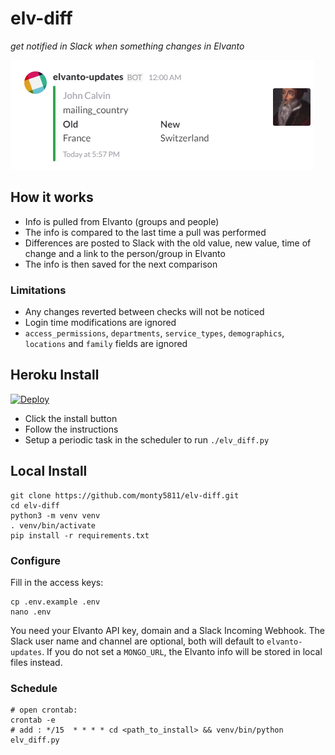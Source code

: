 # elv-diff

*get notified in Slack when something changes in Elvanto*

<img src="/example.png?raw=true">

## How it works

* Info is pulled from Elvanto (groups and people)
* The info is compared to the last time a pull was performed
* Differences are posted to Slack with the old value, new value, time of change and a link to the person/group in Elvanto
* The info is then saved for the next comparison

### Limitations

* Any changes reverted between checks will not be noticed
* Login time modifications are ignored
* `access_permissions`, `departments`, `service_types`, `demographics`, `locations` and `family` fields are ignored

## Heroku Install

[![Deploy](https://www.herokucdn.com/deploy/button.svg)](https://heroku.com/deploy)

* Click the install button
* Follow the instructions
* Setup a periodic task in the scheduler to run `./elv_diff.py`

## Local Install

```
git clone https://github.com/monty5811/elv-diff.git
cd elv-diff
python3 -m venv venv
. venv/bin/activate
pip install -r requirements.txt
```

### Configure

Fill in the access keys:

```
cp .env.example .env
nano .env
```

You need your Elvanto API key, domain and a Slack Incoming Webhook.
The Slack user name and channel are optional, both will default to `elvanto-updates`.
If you do not set a `MONGO_URL`, the Elvanto info will be stored in local files instead.


### Schedule

```
# open crontab:
crontab -e
# add : */15  * * * * cd <path_to_install> && venv/bin/python elv_diff.py
```
